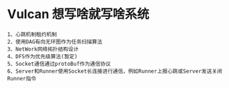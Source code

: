 # Vulcan 想写啥就写啥系统  
    1、心跳机制租约机制  
    2、使用DAG有向无环图作为任务扫描算法  
    3、NetWork网络拓扑结构设计  
    4、DFS作为优先级算法(暂定)  
    5、Socket通信通过protoBuf作为通信协议   
    6、Server和Runner使用Socket长连接进行通信，例如Runner上报心跳或Server发送关闭Runner指令  